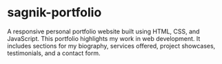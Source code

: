 # sagnik-portfolio
A responsive personal portfolio website built using HTML, CSS, and JavaScript. This portfolio highlights my work in web development. It includes sections for my biography, services offered, project showcases, testimonials, and a contact form.
